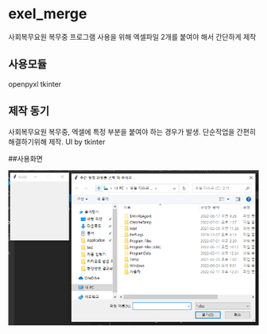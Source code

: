 # exel_merge
사회복무요원 복무중 프로그램 사용을 위해 엑셀파일 2개를 붙여야 해서 간단하게 제작

## 사용모듈

openpyxl
tkinter

## 제작 동기
사회복무요원 복무중, 엑셀에 특정 부분을 붙여야 하는 경우가 발생.
단순작업을 간편히 해결하기위해 제작.
UI by tkinter

##사용화면

![image](photo1.png)
